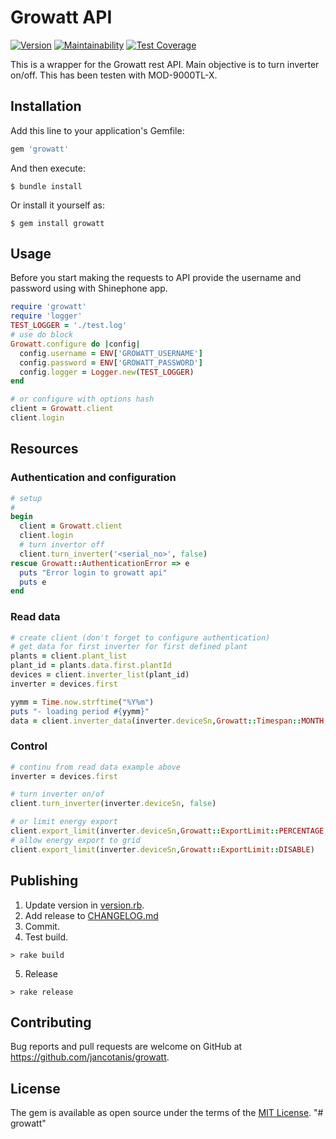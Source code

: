 # Growatt API
[![Version](https://img.shields.io/gem/v/growatt.svg)](https://rubygems.org/gems/growatt)
[![Maintainability](https://api.codeclimate.com/v1/badges/60e7b62db0513a99ae4a/maintainability)](https://codeclimate.com/github/jancotanis/growatt/maintainability)
[![Test Coverage](https://api.codeclimate.com/v1/badges/60e7b62db0513a99ae4a/test_coverage)](https://codeclimate.com/github/jancotanis/growatt/test_coverage)

This is a wrapper for the Growatt rest API. Main objective is to turn inverter on/off. This has been testen with MOD-9000TL-X.


## Installation

Add this line to your application's Gemfile:

```ruby
gem 'growatt'
```

And then execute:

    $ bundle install

Or install it yourself as:

    $ gem install growatt

## Usage

Before you start making the requests to API provide the username and password using with Shinephone app.

```ruby
require 'growatt'
require 'logger'
TEST_LOGGER = './test.log'
# use do block
Growatt.configure do |config|
  config.username = ENV['GROWATT_USERNAME']
  config.password = ENV['GROWATT_PASSWORD']
  config.logger = Logger.new(TEST_LOGGER)
end

# or configure with options hash
client = Growatt.client
client.login

```

## Resources
### Authentication and configuration
```ruby
# setup
#
begin
  client = Growatt.client
  client.login
  # turn invertor off
  client.turn_inverter('<serial_no>', false)
rescue Growatt::AuthenticationError => e
  puts "Error login to growatt api"
  puts e
end
```
### Read data

```ruby
# create client (don't forget to configure authentication)
# get data for first inverter for first defined plant
plants = client.plant_list
plant_id = plants.data.first.plantId
devices = client.inverter_list(plant_id)
inverter = devices.first

yymm = Time.now.strftime("%Y%m")
puts "- loading period #{yymm}"
data = client.inverter_data(inverter.deviceSn,Growatt::Timespan::MONTH,current_month)

```

### Control

```ruby
# continu from read data example above
inverter = devices.first

# turn inverter on/of
client.turn_inverter(inverter.deviceSn, false)

# or limit energy export
client.export_limit(inverter.deviceSn,Growatt::ExportLimit::PERCENTAGE, 100)
# allow energy export to grid
client.export_limit(inverter.deviceSn,Growatt::ExportLimit::DISABLE)
```

## Publishing

1. Update version in [version.rb](lib/growatt/version.rb).
2. Add release to [CHANGELOG.md](CHANGELOG.md)
3. Commit.
4. Test build.
```
> rake build

```
5. Release
```
> rake release
```

## Contributing

Bug reports and pull requests are welcome on GitHub at https://github.com/jancotanis/growatt.

## License

The gem is available as open source under the terms of the [MIT License](https://opensource.org/licenses/MIT).
"# growatt"
